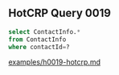 
## HotCRP Query 0019
```sql
select ContactInfo.*
from ContactInfo
where contactId=?
```
[examples/h0019-hotcrp.md](/examples/h0019-hotcrp.md)